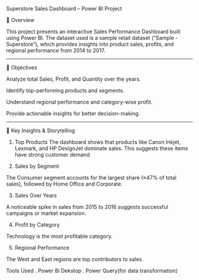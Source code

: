 Superstore Sales Dashboard – Power BI Project

🚀 Overview

This project presents an interactive Sales Performance Dashboard built using Power BI. The dataset used is a sample retail dataset (“Sample - Superstore”), which provides insights into product sales, profits, and regional performance from 2014 to 2017.


---

🎯 Objectives

Analyze total Sales, Profit, and Quantity over the years.

Identify top-performing products and segments.

Understand regional performance and category-wise profit.

Provide actionable insights for better decision-making.



---

📌 Key Insights & Storytelling

1. Top Products
The dashboard shows that products like Canon Inkjet, Lexmark, and HP DesignJet dominate sales. This suggests these items have strong customer demand 


2. Sales by Segment

The Consumer segment accounts for the largest share (≈47% of total sales), followed by Home Office and Corporate.


3. Sales Over Years

A noticeable spike in sales from 2015 to 2016 suggests successful campaigns or market expansion.



4. Profit by Category

Technology is the most profitable category.


5. Regional Performance

The West and East regions are top contributors to sales.


Tools Used
. Power Bi Dekstop
. Power Query(for data transformation)




